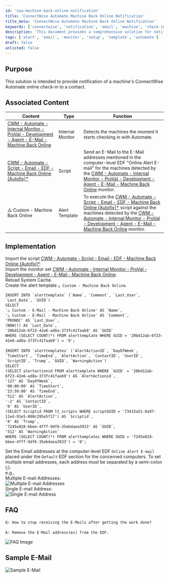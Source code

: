 ```yaml
---
id: 'cwa-machine-back-online-notification'
title: 'ConnectWise Automate Machine Back Online Notification'
title_meta: 'ConnectWise Automate Machine Back Online Notification'
keywords: ['connectwise', 'notification', 'email', 'machine', 'check-in']
description: 'This document provides a comprehensive solution for notifying contacts about a machine\'s online check-in status in ConnectWise Automate. It includes associated content, implementation steps, and FAQs to ensure effective setup and usage.'
tags: ['alert', 'email', 'monitor', 'setup', 'template', 'automate']
draft: false
unlisted: false
---
```

## Purpose

This solution is intended to provide notification of a machine's ConnectWise Automate online check-in to a contact.

## Associated Content

| Content                                                                                                                                                       | Type              | Function                                                                                                                        |
|---------------------------------------------------------------------------------------------------------------------------------------------------------------|-------------------|---------------------------------------------------------------------------------------------------------------------------------|
| [CWM - Automate - Internal Monitor - ProVal - Development - Agent - E-Mail - Machine Back Online](https://proval.itglue.com/DOC-5078775-11753157)           | Internal Monitor   | Detects the machines the moment it starts checking in with Automate.                                                          |
| [CWM - Automate - Script - Email - EDF - Machine Back Online [Autofix]*](https://proval.itglue.com/DOC-5078775-11753156)                                   | Script            | Send an E-Mail to the E-Mail addresses mentioned in the computer-level EDF "Online Alert E-mail" for the machines detected by the [CWM - Automate - Internal Monitor - ProVal - Development - Agent - E-Mail - Machine Back Online](https://proval.itglue.com/DOC-5078775-11753157) monitor. |
| △ Custom - Machine Back Online                                                                                                                             | Alert Template    | To execute the [CWM - Automate - Script - Email - EDF - Machine Back Online [Autofix]*](https://proval.itglue.com/DOC-5078775-11753156) script against the machines detected by the [CWM - Automate - Internal Monitor - ProVal - Development - Agent - E-Mail - Machine Back Online](https://proval.itglue.com/DOC-5078775-11753157) monitor. |

## Implementation

Import the script [CWM - Automate - Script - Email - EDF - Machine Back Online [Autofix]*](https://proval.itglue.com/DOC-5078775-11753156).  
Import the monitor set [CWM - Automate - Internal Monitor - ProVal - Development - Agent - E-Mail - Machine Back Online](https://proval.itglue.com/DOC-5078775-11753157).  
Reload System Cache.  
Create the alert template `△ Custom - Machine Back Online`.

```
INSERT INTO `alerttemplate` (`Name`, `Comment`, `Last_User`, `Last_Date`, `GUID`) 
SELECT 
'△ Custom - E-Mail - Machine Back Online' AS `Name`, 
'△ Custom - E-Mail - Machine Back Online' AS `Comment`,
'PRONOC' AS `Last_User`,
(NOW()) AS `Last_Date`,
'20bd12ab-6f23-42e6-ad8a-373fc41faab9' AS `GUID` 
WHERE (SELECT COUNT(*) FROM alerttemplate WHERE GUID = '20bd12ab-6f23-42e6-ad8a-373fc41faab9') = '0';

INSERT INTO `alerttemplates` (`AlertActionID`, `DayOfWeek`, `TimeStart`, `TimeEnd`, `AlertAction`, `ContactID`, `UserID`, `ScriptID`, `Trump`, `GUID`, `WarningAction`)
SELECT 
(SELECT alertactionid FROM alerttemplate WHERE `GUID` = '20bd12ab-6f23-42e6-ad8a-373fc41faab9') AS `AlertActionid`,
'127' AS `DayOfWeek`,
'00:00:00' AS `TimeStart`,
'23:59:00' AS `TimeEnd`,
'512' AS `AlertAction`,
'-2' AS `ContactID`,
'0' AS `UserID`,
(SELECT Scriptid FROM lt_scripts WHERE scriptGUID = '73415a51-8a97-11ed-91e5-000c295e5f17') AS `Scriptid`,
'0' AS `Trump`,
'7245e028-bbee-4fff-9df6-35ebdaea3933' AS `GUID`,
'512' AS `WarningAction` 
WHERE (SELECT COUNT(*) FROM alerttemplates WHERE GUID = '7245e028-bbee-4fff-9df6-35ebdaea3933') = '0';
```

Set the Email addresses at the computer-level EDF `Online Alert E-mail` placed under the `Default` EDF section for the concerned computers. To set multiple email addresses, each address must be separated by a semi-colon (;).  
e.g.,  
Multiple E-mail Addresses:  
![Multiple E-mail Addresses](..\..\static\img\Email---Machine-Back-Online\image_1.png)  
Single E-mail Address:  
![Single E-mail Address](..\..\static\img\Email---Machine-Back-Online\image_2.png)  

## FAQ

```
Q: How to stop receiving the E-Mails after getting the work done? 

A: Remove the E-Mail address(es) from the EDF. 
```
![FAQ Image](..\..\static\img\Email---Machine-Back-Online\image_3.png)

## Sample E-Mail

![Sample E-Mail](..\..\static\img\Email---Machine-Back-Online\image_4.png)


